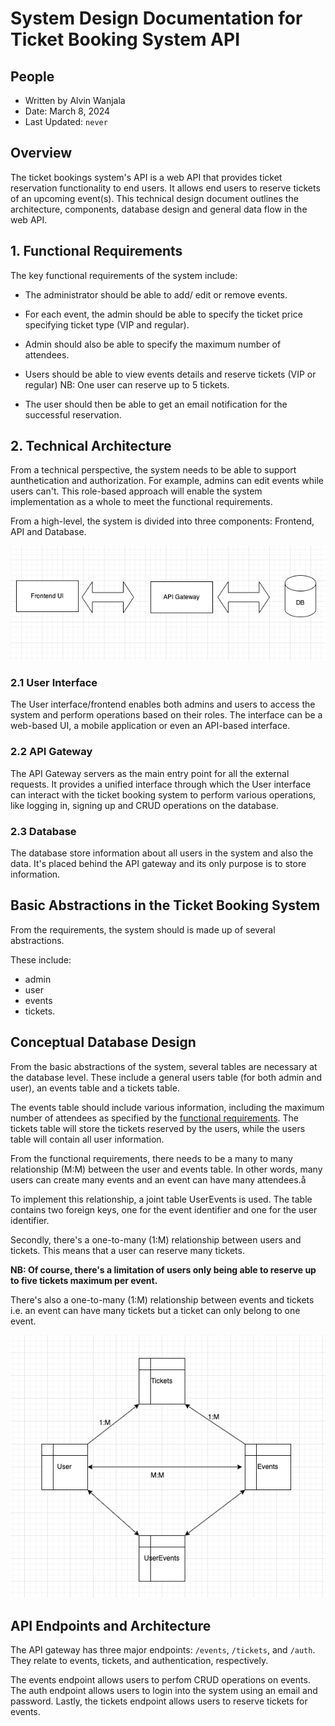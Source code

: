 # System Design Documentation for Ticket Booking System API

## People

- Written by Alvin Wanjala
- Date: March 8, 2024
- Last Updated: `never`

## Overview

The ticket bookings system's API is a web API that provides ticket reservation functionality to end users. It allows end users to reserve tickets of an upcoming event(s). This technical design document outlines the architecture, components, database design and general data flow in the web API.

## 1. Functional Requirements

The key functional requirements of the system include:

- The administrator should be able to add/ edit or remove events.
- For each event, the admin should be able to specify the ticket price specifying ticket type (VIP and regular).

- Admin should also be able to specify the maximum number of attendees.

- Users should be able to view events details and reserve tickets (VIP or regular) NB: One user can reserve up to 5 tickets.

- The user should then be able to get an email notification for the successful reservation.

## 2. Technical Architecture

From a technical perspective, the system needs to be able to support aunthetication and authorization. For example, admins can edit events while users can't. This role-based approach will enable the system implementation as a whole to meet the functional requirements.

From a high-level, the system is divided into three components: Frontend, API and Database.

![System Components](./static/img/system-components.png)

### 2.1 User Interface

The User interface/frontend enables both admins and users to access the system and perform operations based on their roles. The interface can be a web-based UI, a mobile application or even an API-based interface.

### 2.2 API Gateway

The API Gateway servers as the main entry point for all the external requests. It provides a unified interface through which the User interface can interact with the ticket booking system to perform various operations, like logging in, signing up and CRUD operations on the database.

### 2.3 Database

The database store information about all users in the system and also the data. It's placed behind the API gateway and its only purpose is to store information.

## Basic Abstractions in the Ticket Booking System

From the requirements, the system should is made up of several abstractions.

These include:

- admin
- user
- events
- tickets.

## Conceptual Database Design

From the basic abstractions of the system, several tables are necessary at the database level. These include a general users table (for both admin and user), an events table and a tickets table.

The events table should include various information, including the maximum number of attendees as specified by the [functional requirements](#1-functional-requirements). The tickets table will store the tickets reserved by the users, while the users table will contain all user information.

From the functional requirements, there needs to be a many to many relationship (M:M) between the user and events table. In other words, many users can create many events and an event can have many attendees.å

To implement this relationship, a joint table UserEvents is used. The table contains two foreign keys, one for the event identifier and one for the user identifier.

Secondly, there's a one-to-many (1:M) relationship between users and tickets. This means that a user can reserve many tickets.

**NB: Of course, there's a limitation of users only being able to reserve up to five tickets maximum per event.**

There's also a one-to-many (1:M) relationship between events and tickets i.e. an event can have many tickets but a ticket can only belong to one event.

![Database Design](./static/img/database-design.png)

## API Endpoints and Architecture

The API gateway has three major endpoints: `/events`, `/tickets`, and `/auth`. They relate to events, tickets, and authentication, respectively.

The events endpoint allows users to perfom CRUD operations on events. The auth endpoint allows users to login into the system using an email and password. Lastly, the tickets endpoint allows users to reserve tickets for events.
